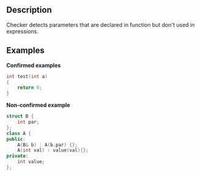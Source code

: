 ## Description

Checker detects parameters that are declared in function but don't used in expressions.

## Examples

**Confirmed examples**

```cpp
int test(int a)
{
    return 0;
}
```

**Non-confirmed example**

```cpp
struct B {
    int par;
};
class A {
public:
    A(B& b) : A(b.par) {};
    A(int val) : value(val){};
private:
    int value;
};
```
